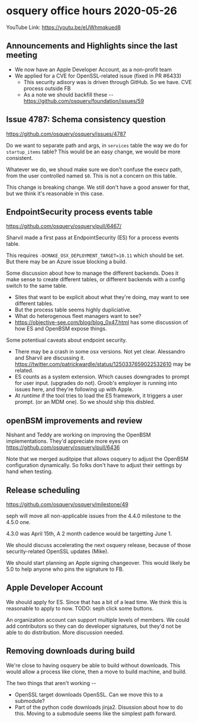 # osquery office hours 2020-05-26

YouTube Link: https://youtu.be/eUWhmqkued8

## Announcements and Highlights since the last meeting

- We now have an Apple Developer Account, as a non-profit team
- We applied for a CVE for OpenSSL-related issue (fixed in PR #6433)
  - This security adisory was is driven through GitHub. So we have. CVE process outside FB
  - As a note we should backfill these -- https://github.com/osquery/foundation/issues/59

## Issue 4787: Schema consistency question

https://github.com/osquery/osquery/issues/4787

Do we want to separate path and args, in `services` table the way we
do for `startup_items` table? This would be an easy change, we would
be more consistent.

Whatever we do, we shoud make sure we don't confuse the execv path,
from the user controlled named `$0`. This is not a concern on this
table.

This change is breaking change. We still don't have a good answer for
that, but we think it's reasonable in this case.

## EndpointSecurity process events table

https://github.com/osquery/osquery/pull/6467/

Sharvil made a first pass at EndpointSecurity (ES) for a process events
table.

This requires `-DCMAKE_OSX_DEPLOYMENT_TARGET=10.11` which should be
set. But there may be an Azure issue blocking a build.

Some discussion about how to manage the different backends. Does it
make sense to create different tables, or different backends with a
config switch to the same table.
* Sites that want to be explicit about what they're doing, may want to
  see different tables.
* But the process table seems highly dupliciative.
* What do heterogenous fleet managers want to see?
* https://objective-see.com/blog/blog_0x47.html has some discussion of
  how ES and OpenBSM expose things.

Some potentiual caveats about endpoint security.
* There may be a crash in some osx versions. Not yet clear. Alessandro
  and Sharvil are discussing
  it. https://twitter.com/patrickwardle/status/1250337659022532610 may
  be related.
* ES counts as a system extension. Which causes
  downgrades to prompt for user input. (upgrades do not). Groob's
  employer is running into issues here, and they're following up with
  Apple.
* At _runtime_ if the tool tries to load the ES framework, it triggers
  a user prompt. (or an MDM one). So we should ship this disbled.

## openBSM improvements and review

Nishant and Teddy are working on improving the OpenBSM
implementations. They'd appreciate more eyes on
https://github.com/osquery/osquery/pull/6436

Note that we merged auditpipe that allows osquery to adjust the
OpenBSM configuration dynamically. So folks don't have to adjust their
settings by hand when testing.

## Release scheduling

https://github.com/osquery/osquery/milestone/49

seph will move all non-applicable issues from the 4.4.0 milestone to
the 4.5.0 one.

4.3.0 was April 15th, A 2 month cadence would be targetting June 1.

We should discuss accelerating the next osquery release, because of
those security-related OpenSSL updates (Mike).

We should start planning an Apple signing changeover. This would
likely be 5.0 to help anyone who pins the signature to FB.

## Apple Developer Account

We should apply for ES. Since that has a bit of a lead time. We
think this is reasonable to apply to now. TODO: seph click some buttons.

An organization account can support multiple levels of members. We could
add contributors so they can do developer signatures, but they'd not be
able to do distribution. More discussion needed.

## Removing downloads during build

We're close to having osquery be able to build without downloads. This
would allow a process like clone, then a move to build machine, and
build.

The two things that aren't working --
* OpenSSL target downloads OpenSSL. Can we move this to a submodule?
* Part of the python code downloads jinja2. Disussion about how to do
  this. Moving to a submodule seems like the simplest path forward.
